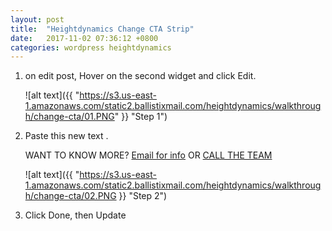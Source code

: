 ```yaml
---
layout: post
title:  "Heightdynamics Change CTA Strip"
date:   2017-11-02 07:36:12 +0800
categories: wordpress heightdynamics
---
```


 1. on edit post, Hover on the second widget and click Edit.

    ![alt text]({{ "https://s3.us-east-1.amazonaws.com/static2.ballistixmail.com/heightdynamics/walkthrough/change-cta/01.PNG" }} "Step 1")

 2. Paste this new text .

      WANT TO KNOW MORE? <a href="#mauticform_wrapper_ropeaccessservicesinquiryform"><i class="fa fa-envelope" aria-hidden="true"></i> Email for info</a> OR <a href="tel:07 3862 2533"><i class="fa fa-phone" aria-hidden="true"></i> CALL THE TEAM</a>
      

    ![alt text]({{ "https://s3.us-east-1.amazonaws.com/static2.ballistixmail.com/heightdynamics/walkthrough/change-cta/02.PNG }} "Step 2")

 3. Click Done, then Update
